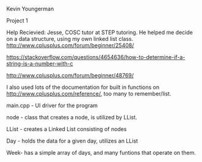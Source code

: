 Kevin Youngerman 

Project 1

Help Recievied: 
Jesse, COSC tutor at STEP tutoring. He helped me decide on a data structure, using my own linked list class.
http://www.cplusplus.com/forum/beginner/25408/

https://stackoverflow.com/questions/4654636/how-to-determine-if-a-string-is-a-number-with-c

http://www.cplusplus.com/forum/beginner/48769/


I also used lots of the documentation for built in functions on http://www.cplusplus.com/reference/, too many to remember/list.

main.cpp - UI driver for the program

node - class that creates a node, is utilized by LList.

LList -  creates a Linked List consisting of nodes

Day - holds the data for a given day, utilizes an LList

Week- has a simple array of days, and many funtions that operate on them. 

